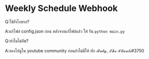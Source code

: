 # Weekly Schedule Webhook

Q:ใช้ยังไงหรอ?

A:แก้ไฟล์ config.json ก่อน หลังจากแก้ไฟล์แล้ว ให้ รัน `python main.py`

Q:ทำไมไม่อัพ?

A:ลองไปดูใน youtube community ก่อนถ้าไม่มีให้ ทัก ℛ𝓊𝒷𝓎, 𝒯𝒽ℯ 𝒮𝓁𝒾ℯ𝓃𝓉𝓈#3750

